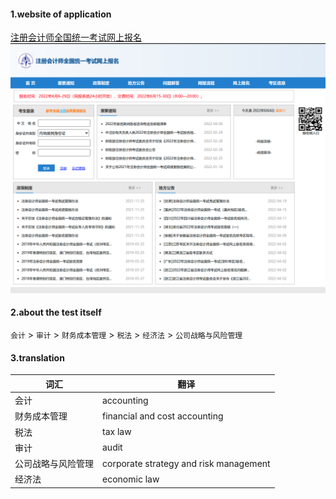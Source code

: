 #### 1.website of application
[注册会计师全国统一考试网上报名](https://cpaexam.cicpa.org.cn)
![application](./images/apply.png)



#### 2.about the test itself
`会计` > `审计` > `财务成本管理` > `税法` > `经济法` > `公司战略与风险管理`



#### 3.translation
| 词汇               | 翻译                                   |
|--------------------|----------------------------------------|
| 会计               | accounting                             |
| 财务成本管理       | financial and cost accounting          |
| 税法               | tax law                                |
| 审计               | audit                                  |
| 公司战略与风险管理 | corporate strategy and risk management |
| 经济法             | economic law                           |
